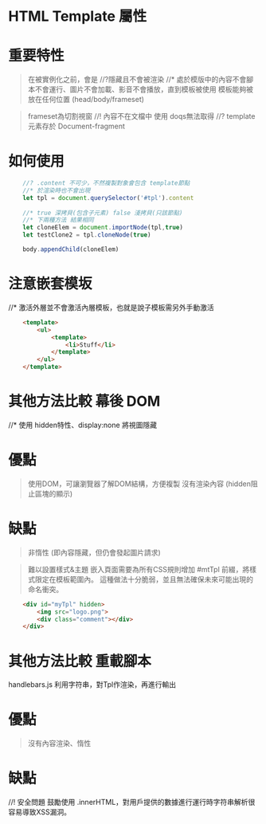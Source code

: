 # HTML Template 屬性

# 重要特性
> 在被實例化之前，會是 //?隱藏且不會被渲染
//* 處於模版中的內容不會腳本不會運行、圖片不會加載、影音不會播放，直到模板被使用
> 模板能夠被放在任何位置 (head/body/frameset)

> frameset為切割視窗
//! 內容不在文檔中 使用 doqs無法取得
//? template 元素存於 Document-fragment

# 如何使用
```js
    //? .content 不可少，不然複製對象會包含 template節點
    //* 於渲染時也不會出現
    let tpl = document.querySelector('#tpl').content
    
    //* true 深拷貝(包含子元素) false 淺拷貝(只該節點)
    //* 下兩種方法 結果相同
    let cloneElem = document.importNode(tpl,true)
    let testClone2 = tpl.cloneNode(true)

    body.appendChild(cloneElem)
```

# 注意嵌套模坂
//* 激活外層並不會激活內層模板，也就是說子模板需另外手動激活
```html
    <template>
        <ul>
            <template>
                <li>Stuff</li>
            </template>
        </ul>
    </template>
```

# 其他方法比較  幕後 DOM
//* 使用 hidden特性、display:none 將視圖隱藏

# 優點
> 使用DOM，可讓瀏覽器了解DOM結構，方便複製
> 沒有渲染內容 (hidden阻止區塊的顯示)

# 缺點 
> 非惰性 (即內容隱藏，但仍會發起圖片請求)

> 難以設置樣式&主題
> 嵌入頁面需要為所有CSS規則增加 #mtTpl 前綴，將樣式限定在模板範圍內。
> 這種做法十分脆弱，並且無法確保未來可能出現的命名衝突。

```html
    <div id="myTpl" hidden>
        <img src="logo.png">
        <div class="comment"></div>
    </div>
```

# 其他方法比較  重載腳本
handlebars.js
利用字符串，對Tpl作渲染，再進行輸出

# 優點
> 沒有內容渲染、惰性
# 缺點
//! 安全問題
鼓勵使用 .innerHTML，對用戶提供的數據進行運行時字符串解析很容易導致XSS漏洞。